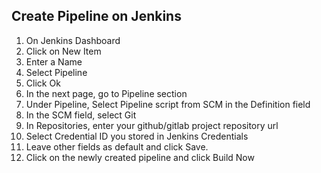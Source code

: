 ## Create Pipeline on Jenkins
1. On Jenkins Dashboard
1. Click on New Item
1. Enter a Name
1. Select Pipeline
1. Click Ok
1. In the next page, go to Pipeline section
1. Under Pipeline, Select Pipeline script from SCM in the Definition field
1. In the SCM field, select Git
1. In Repositories, enter your github/gitlab project repository url
1. Select Credential ID you stored in Jenkins Credentials
1. Leave other fields as default and click Save.
1. Click on the newly created pipeline and click Build Now
